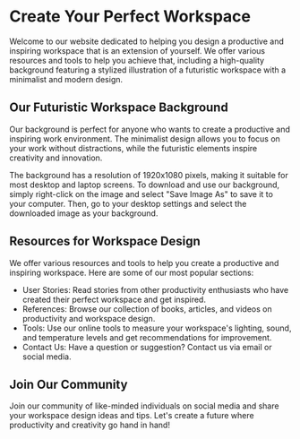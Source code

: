 <!--font:Poppins-->

# Create Your Perfect Workspace

Welcome to our website dedicated to helping you design a productive and inspiring workspace that is an extension of yourself. We offer various resources and tools to help you achieve that, including a high-quality background featuring a stylized illustration of a futuristic workspace with a minimalist and modern design.

## Our Futuristic Workspace Background

Our background is perfect for anyone who wants to create a productive and inspiring work environment. The minimalist design allows you to focus on your work without distractions, while the futuristic elements inspire creativity and innovation.

The background has a resolution of 1920x1080 pixels, making it suitable for most desktop and laptop screens. To download and use our background, simply right-click on the image and select "Save Image As" to save it to your computer. Then, go to your desktop settings and select the downloaded image as your background.

## Resources for Workspace Design

We offer various resources and tools to help you create a productive and inspiring workspace. Here are some of our most popular sections:

- User Stories: Read stories from other productivity enthusiasts who have created their perfect workspace and get inspired.
- References: Browse our collection of books, articles, and videos on productivity and workspace design.
- Tools: Use our online tools to measure your workspace's lighting, sound, and temperature levels and get recommendations for improvement.
- Contact Us: Have a question or suggestion? Contact us via email or social media.

## Join Our Community

Join our community of like-minded individuals on social media and share your workspace design ideas and tips. Let's create a future where productivity and creativity go hand in hand!

<!--

Write me content for website with wallpaper which alt text is:

"A wallpaper featuring a stylized illustration of a futuristic workspace, with a minimalist and modern design."

The name/title of the page should not be 1:1 copy of the alt text but rather a real content of the website which is using this wallpaper.

- Use markdown format 
- Start with heading
- Heading should be short and concise
- The content should look like a real website 
- The website should not be about the wallpaper, wallpaper is just a related background
- Heading should be contain work "wallpaper" or "background"
- Include real sections like references, contact, user stories, etc. use things relevant to the page purpose.
- Feel free to use structure like headings, bullets, numbering, blockquotes, paragraphs, horizontal lines, etc.
- You can use formatting like bold or _italic_
- You can include UTF-8 emojis
- Links should be only #hash anchors (and you can refer to the document itself)
- Do not include images


---


# Future Workspace Wallpaper for Productivity Enthusiasts

Welcome to our website dedicated to productivity enthusiasts who are looking for inspiration and motivation to create a futuristic workspace. Our website offers various resources and tools to help you design your perfect workspace, and we have the perfect wallpaper to set the tone.

## Our Futuristic Workspace Wallpaper

Our wallpaper features a stylized illustration of a futuristic workspace with a minimalist and modern design. It is perfect for anyone who wants to create a productive and inspiring work environment. The wallpaper has a resolution of 1920x1080 pixels, making it suitable for most desktop and laptop screens.

We believe that your workspace should be an extension of yourself, and our wallpaper can help you achieve that. The minimalist design allows you to focus on your work without distractions, while the futuristic elements inspire creativity and innovation.

## How to Download and Use Our Wallpaper

Downloading and using our wallpaper is easy. Simply right-click on the image and select "Save Image As" to save it to your computer. Then, go to your desktop settings and select the downloaded image as your wallpaper.

## Resources for Productivity Enthusiasts

At our website, we offer various resources and tools to help you create a productive and inspiring workspace. Here are some of our most popular sections:

- User Stories: Read stories from other productivity enthusiasts who have created their perfect workspace and get inspired.
- References: Browse our collection of books, articles, and videos on productivity and workspace design.
- Tools: Use our online tools to measure your workspace's lighting, sound, and temperature levels and get recommendations for improvement.
- Contact Us: Have a question or suggestion? Contact us via email or social media.

## Join Our Community

We believe that productivity is a journey, not a destination, and we want to support you every step of the way. Join our community of like-minded individuals on social media and share your workspace design ideas and tips. Let's create a future where productivity and creativity go hand in hand!


---


Heading should not include word "wallpaper". The website should not be about the wallpaper itself, wallpaper is just a related background, rewrite whole content.


---


# Design Your Productive Future Workspace

Welcome to our website dedicated to helping you design a productive and inspiring workspace. We believe that your workspace should be an extension of yourself, and we offer various resources and tools to help you achieve that.

## Our Futuristic Workspace Background

As part of our commitment to helping you create your perfect workspace, we offer a high-quality background featuring a stylized illustration of a futuristic workspace with a minimalist and modern design. The background is perfect for anyone who wants to create a productive and inspiring work environment. The minimalist design allows you to focus on your work without distractions, while the futuristic elements inspire creativity and innovation.

The background has a resolution of 1920x1080 pixels, making it suitable for most desktop and laptop screens. To download and use our background, simply right-click on the image and select "Save Image As" to save it to your computer. Then, go to your desktop settings and select the downloaded image as your background.

## Resources for Workspace Design

At our website, we offer various resources and tools to help you create a productive and inspiring workspace. Here are some of our most popular sections:

- User Stories: Read stories from other productivity enthusiasts who have created their perfect workspace and get inspired.
- References: Browse our collection of books, articles, and videos on productivity and workspace design.
- Tools: Use our online tools to measure your workspace's lighting, sound, and temperature levels and get recommendations for improvement.
- Contact Us: Have a question or suggestion? Contact us via email or social media.

## Join Our Community

We believe that productivity is a journey, not a destination, and we want to support you every step of the way. Join our community of like-minded individuals on social media and share your workspace design ideas and tips. Let's create a future where productivity and creativity go hand in hand!


---


Heading is too long, rewrite whole content.


---


# Create Your Perfect Workspace

Welcome to our website dedicated to helping you design a productive and inspiring workspace that is an extension of yourself. We offer various resources and tools to help you achieve that, including a high-quality background featuring a stylized illustration of a futuristic workspace with a minimalist and modern design.

## Our Futuristic Workspace Background

Our background is perfect for anyone who wants to create a productive and inspiring work environment. The minimalist design allows you to focus on your work without distractions, while the futuristic elements inspire creativity and innovation.

The background has a resolution of 1920x1080 pixels, making it suitable for most desktop and laptop screens. To download and use our background, simply right-click on the image and select "Save Image As" to save it to your computer. Then, go to your desktop settings and select the downloaded image as your background.

## Resources for Workspace Design

We offer various resources and tools to help you create a productive and inspiring workspace. Here are some of our most popular sections:

- User Stories: Read stories from other productivity enthusiasts who have created their perfect workspace and get inspired.
- References: Browse our collection of books, articles, and videos on productivity and workspace design.
- Tools: Use our online tools to measure your workspace's lighting, sound, and temperature levels and get recommendations for improvement.
- Contact Us: Have a question or suggestion? Contact us via email or social media.

## Join Our Community

Join our community of like-minded individuals on social media and share your workspace design ideas and tips. Let's create a future where productivity and creativity go hand in hand!


---


Write me a Google font which is best fitting for the website.

Pick from the list:
- Roboto
- Lato
- Raleway
- Montserrat
- Dancing Script
- Poppins
- IBM Plex Sans
- Inter
- Orbitron
- Futura
- Barlow Condensed
- Alegreya
- Open Sans
- Great Vibes
- Lobster
- Playfair Display
- Exo 2


Write just the font name nothing else.


---


Poppins

-->
